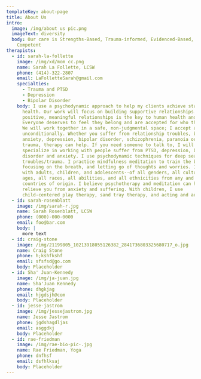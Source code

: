 ```yaml
---
templateKey: about-page
title: About Us
intro:
  image: /img/about us pic.png
  imageText: diversity
  body: Our care is Strengths-Based, Trauma-informed, Evidenced-Based, Culturally
    Competent
therapists:
  - id: sarah-la-follette
    image: /img/xd/mom cc.png
    name: Sarah La Follette, LCSW
    phone: (414)-322-2807
    email: LaFolletteSarah@gmail.com
    specialties:
      - Trauma and PTSD
      - Depression
      - Bipolar Disorder
    body: I use a psychodynamic approach to help my clients achieve stable mental
      health. Our work will focus on building supportive relationships. Having
      positive, meaningful relationships is the key to human health and success.
      Everyone deserves to feel they belong and are accepted for who they are.
      We will work together in a safe, non-judgmental space; I accept all people
      unconditionally. Whether you suffer from relationship troubles, bullying,
      anxiety, depression, bipolar disorder, schizophrenia, paranoia or another
      trauma, therapy can help. If you need someone to talk to, I will listen. I
      specialize in working with people suffer from PTSD, depression, bi-polar
      disorder and anxiety. I use psychodynamic techniques for deep seated
      troubles/trauma. I practice mindfulness meditation to train the brain by
      focusing on the breath, and letting go of thoughts and worries. I work
      with adults, children, and adolescents--of all genders, all cultures, all
      ages, all races, all abilities, and all ethnicities from any and all
      countries of origin. I believe psychotherapy and meditation can help
      relieve you from anxiety and suffering. With children, I use
      child-centered play therapy, sand tray therapy, and acting and art.
  - id: sarah-rosenblatt
    image: /img/sarah-r.jpg
    name: Sarah Rosenblatt, LCSW
    phone: (000)-000-0000
    email: foo@bar.com
    body: |
      more text
  - id: craig-stone
    image: /img/21199805_10213918055126382_2841736803325680717_o.jpg
    name: Craig Stone
    phone: h;kshfkshf
    email: sfsfsd@go.com
    body: Placeholder
  - id: Sha' Juan-Kennedy
    image: /img/ja-juan.jpg
    name: Sha'Juan Kennedy
    phone: dhgkjag
    email: hjgdsjh@com
    body: Placeholder
  - id: jesse-jastrom
    image: /img/jessejastrom.jpg
    name: Jesse Jastrom
    phone: jgdshagdljas
    email: asggdkj
    body: Placeholder
  - id: rae-friedman
    image: /img/rae-bio-pic-.jpg
    name: Rae Friedman, Yoga
    phone: dnfhsf
    email: dsfhlksaj
    body: Placeholder
---
```

